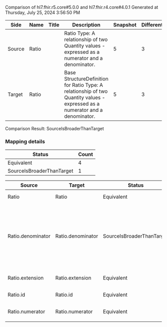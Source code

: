 Comparison of hl7.fhir.r5.core#5.0.0 and hl7.fhir.r4.core#4.0.1
Generated at Thursday, July 25, 2024 3:56:50 PM

| Side | Name | Title | Description | Snapshot | Differential |
| --- | --- | --- | --- | --- | --- |
| Source | Ratio |  | Ratio Type: A relationship of two Quantity values - expressed as a numerator and a denominator. | 5 | 3 |
| Target | Ratio |  | Base StructureDefinition for Ratio Type: A relationship of two Quantity values - expressed as a numerator and a denominator. | 5 | 3 |


Comparison Result: SourceIsBroaderThanTarget


### Mapping details

| Status | Count |
| ------ | ----- |
Equivalent | 4 |
SourceIsBroaderThanTarget | 1 |


| Source | Target | Status | Message |
| ------ | ------ | ------ | ------- |
| Ratio | Ratio | Equivalent | R5 `Ratio` maps as Equivalent to R4 `Ratio` |
| Ratio.denominator | Ratio.denominator | SourceIsBroaderThanTarget | R5 `Ratio.denominator` maps as SourceIsBroaderThanTarget to R4 `Ratio.denominator` - denominator has change due to type change: R5 `denominator` `Quantity` maps as SourceIsBroaderThanTarget for R4 `denominator` |
| Ratio.extension | Ratio.extension | Equivalent | R5 `Ratio.extension` maps as Equivalent to R4 `Ratio.extension` |
| Ratio.id | Ratio.id | Equivalent | R5 `Ratio.id` maps as Equivalent to R4 `Ratio.id` |
| Ratio.numerator | Ratio.numerator | Equivalent | R5 `Ratio.numerator` maps as Equivalent to R4 `Ratio.numerator` |


